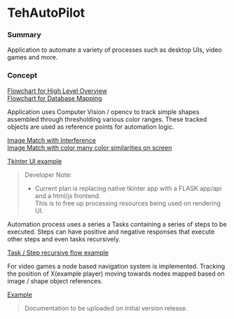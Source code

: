 # TehAutoPilot

### Summary
Application to automate a variety of processes such as desktop UIs, video games and more.

### Concept

[Flowchart for High Level Overview](https://github.com/TehCactusPlant/TehAutoPilot/tree/main/Concepts/AutoPilot%20HighLevelConcept.png)  
[Flowchart for Database Mapping](https://github.com/TehCactusPlant/TehAutoPilot/tree/main/Concepts/AutoPilot%20DB%20Plan.png)

Application uses Computer Vision / opencv to track simple shapes assembled through thresholding various color ranges. 
These tracked objects are used as reference points for automation logic.

[Image Match with Interference](https://github.com/TehCactusPlant/TehAutoPilot/tree/main/Concepts/Image$20Match%20With%20Interference.png)  
[Image Match with color many color similarities on screen](https://github.com/TehCactusPlant/TehAutoPilot/tree/main/Concepts/Image%20Match%20with%20many%20similarities.png)  

[Tkinter UI example](https://github.com/TehCactusPlant/TehAutoPilot/tree/main/Concepts/AutoPilot%20DB%20Plan.png)
> Developer Note:  
> * Current plan is replacing native tkinter app with a FLASK app/api and a html/js frontend.  
> This is to free up processing resources being used on rendering UI.

Automation process uses a series a Tasks containing a series of steps to be executed. Steps can have positive and 
negative responses that execute other steps and even tasks recursively. 

[Task / Step recursive flow example](https://github.com/TehCactusPlant/TehAutoPilot/tree/main/Concepts/TaskStep%20Example.png)


For video games a node based navigation system is implemented. Tracking the position of X(example player) moving towards nodes mapped based on image / shape object references.

[Example](https://github.com/TehCactusPlant/TehAutoPilot/tree/main/Concepts/Node%20Navigation%201.png)
> Documentation to be uploaded  on initial version release.